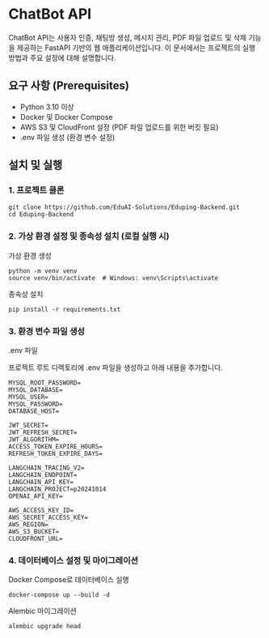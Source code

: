 # ChatBot API

ChatBot API는 사용자 인증, 채팅방 생성, 메시지 관리, PDF 파일 업로드 및 삭제 기능을 제공하는 FastAPI 기반의 웹 애플리케이션입니다. 이 문서에서는 프로젝트의 실행 방법과 주요 설정에 대해 설명합니다.


## 요구 사항 (Prerequisites)

* Python 3.10 이상
* Docker 및 Docker Compose
* AWS S3 및 CloudFront 설정 (PDF 파일 업로드를 위한 버킷 필요)
* .env 파일 생성 (환경 변수 설정)


## 설치 및 실행

### 1. 프로젝트 클론
```angular2html
git clone https://github.com/EduAI-Solutions/Eduping-Backend.git
cd Eduping-Backend
```

### 2. 가상 환경 설정 및 종속성 설치 (로컬 실행 시)

가상 환경 생성
```angular2html
python -m venv venv
source venv/bin/activate  # Windows: venv\Scripts\activate
```
종속성 설치
```angular2html
pip install -r requirements.txt
```
### 3. 환경 변수 파일 생성
.env 파일

프로젝트 루트 디렉토리에 .env 파일을 생성하고 아래 내용을 추가합니다.
```angular2html
MYSQL_ROOT_PASSWORD=
MYSQL_DATABASE=
MYSQL_USER=
MYSQL_PASSWORD=
DATABASE_HOST=

JWT_SECRET=
JWT_REFRESH_SECRET=
JWT_ALGORITHM=
ACCESS_TOKEN_EXPIRE_HOURS=
REFRESH_TOKEN_EXPIRE_DAYS=

LANGCHAIN_TRACING_V2=
LANGCHAIN_ENDPOINT=
LANGCHAIN_API_KEY=
LANGCHAIN_PROJECT=p20241014
OPENAI_API_KEY=

AWS_ACCESS_KEY_ID=
AWS_SECRET_ACCESS_KEY=
AWS_REGION=
AWS_S3_BUCKET=
CLOUDFRONT_URL=
```
### 4. 데이터베이스 설정 및 마이그레이션

Docker Compose로 데이터베이스 실행
```angular2html
docker-compose up --build -d
```

Alembic 마이그레이션
```angular2html
alembic upgrade head
```